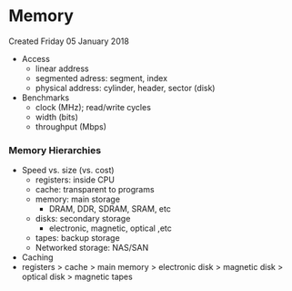 # Memory
Created Friday 05 January 2018


* Access
	* linear address
	* segmented adress: segment, index
	* physical address: cylinder, header, sector (disk)
* Benchmarks
	* clock (MHz); read/write cycles
	* width (bits)
	* throughput (Mbps)


### Memory Hierarchies

* Speed vs. size (vs. cost)
	* registers: inside CPU
	* cache: transparent to programs
	* memory: main storage
		* DRAM, DDR, SDRAM, SRAM, etc
	* disks: secondary storage
		* electronic, magnetic, optical ,etc
	* tapes: backup storage
	* Networked storage: NAS/SAN
* Caching
* registers > cache > main memory > electronic disk > magnetic disk > optical disk > magnetic tapes



